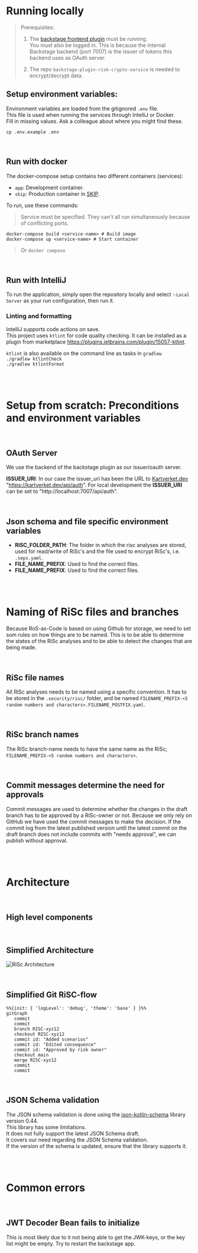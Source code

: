 # Running locally

> Prerequisites:
>
> 1. The [backstage frontend plugin](https://github.com/kartverket/backstage-plugin-risk-scorecard-frontend) must be running. <br>
>    You must also be logged in. This is because the internal Backstage backend (port 7007) is the issuer of tokens this backend uses as OAuth server.
>
> 2. The repo `backstage-plugin-risk-crypto-service` is needed to encrypt/decrypt data.

## Setup environment variables:

Environment variables are loaded from the gitignored `.env` file. <br>
This file is used when running the services through IntelliJ or Docker. <br>
Fill in missing values. Ask a colleague about where you might find these.

```
cp .env.example .env
```

<br>

## Run with docker

The docker-compose setup contains two different containers (services):

- `app`: Development container.
- `skip`: Production container in [SKIP](https://skip.kartverket.no/).

To run, use these commands:

> Service must be specified.
> They can't all run simultaneously because of conflicting ports.

```
docker-compose build <service-name> # Build image
docker-compose up <service-name> # Start container
```

> Or `docker compose`

<br>

## Run with IntelliJ

To run the application, simply open the repository locally and select `✨Local Server` as your run configuration, then run it.

### Linting and formatting

IntelliJ supports code actions on save. <br>
This project uses `ktlint` for code quality checking.
It can be installed as a plugin from marketplace https://plugins.jetbrains.com/plugin/15057-ktlint.

`ktlint` is also available on the command line as tasks in `gradlew` <br>
`./gradlew ktlintCheck` <br>
`./gradlew ktlintFormat` <br>

<br>
<br>

# Setup from scratch: Preconditions and environment variables

<br>

## OAuth Server

We use the backend of the backstage plugin as our issuer/oauth server.

**ISSUER_URI**: In our case the issuer_uri has been the URL to [Kartverket.dev](https://github.com/kartverket/kartverket.dev) "https://kartverket.dev/api/auth".
For local development the **ISSUER_URI** can be set to "http://localhost:7007/api/auth".

<br>

## Json schema and file specific environment variables

- **RISC_FOLDER_PATH**: The folder in which the risc analyses are stored, used for read/write of RiSc's and the file used to encrypt RiSc's, i.e. `.sops.yaml`.
- **FILE_NAME_PREFIX**: Used to find the correct files.
- **FILE_NAME_PREFIX**: Used to find the correct files.

<br>
<br>

# Naming of RiSc files and branches

Because RoS-as-Code is based on using Github for storage, we need to set som rules on how things are to be named.
This is to be able to determine the states of the RiSc analyses and to be able to detect the changes that are being made.

<br>

## RiSc file names

All RiSc analyses needs to be named using a specific convention. It has to be stored in the `.security/risc/` folder, and be named `FILENAME_PREFIX-<5 random numbers and characters>.FILENAME_POSTFIX.yaml`.

<br>

## RiSc branch names

The RiSc branch-name needs to have the same name as the RiSc; `FILENAME_PREFIX-<5 random numbers and characters>`.

<br>

## Commit messages determine the need for approvals

Commit messages are used to determine whether the changes in the draft branch has to be approved by a RiSc-owner or not.
Because we only rely on GitHub we have used the commit messages to make the decision. If the commit log from the latest published version until the latest commit on the draft branch does not include commits with "needs approval", we can publish without approval.

<br>
<br>

# Architecture

<br>

## High level components

<br>

## Simplified Architecture

![RiSc Architecture](ROS_as_code_arkitektur.png)

<br>

## Simplified Git RiSC-flow

```mermaid
%%{init: { 'logLevel': 'debug', 'theme': 'base' } }%%
gitGraph
   commit
   commit
   branch RISC-xyz12
   checkout RISC-xyz12
   commit id: "Added scenarios"
   commit id: "Edited consequence"
   commit id: "Approved by risk owner"
   checkout main
   merge RISC-xyz12
   commit
   commit
```

<br>

## JSON Schema validation

The JSON schema validation is done using the [json-kotlin-schema](https://github.com/pwall567/json-kotlin-schema)
library version 0.44.  
This library has some limitations.  
It does not fully support the latest JSON Schema draft.  
It covers our need regarding the JSON Schema validation.  
If the version of the schema is updated, ensure that the library supports it.

<br>
<br>

# Common errors

<br>

## JWT Decoder Bean fails to initialize

This is most likely due to it not being able to get the JWK-keys, or the key list might be empty. Try to restart the backstage app.
